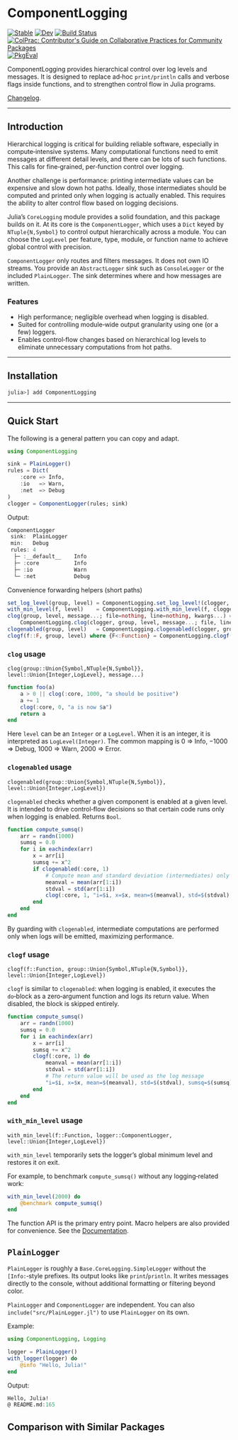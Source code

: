 # ComponentLogging

[![Stable](https://img.shields.io/badge/docs-stable-blue.svg)](https://abcdvvvv.github.io/ComponentLogging.jl/stable/)
[![Dev](https://img.shields.io/badge/docs-dev-blue.svg)](https://abcdvvvv.github.io/ComponentLogging.jl/dev/)
[![Build Status](https://github.com/abcdvvvv/ComponentLogging.jl/actions/workflows/CI.yml/badge.svg?branch=master)](https://github.com/abcdvvvv/ComponentLogging.jl/actions/workflows/CI.yml?query=branch%3Amaster)
[![ColPrac: Contributor's Guide on Collaborative Practices for Community Packages](https://img.shields.io/badge/ColPrac-Contributor's%20Guide-blueviolet)](https://github.com/SciML/ColPrac)
[![PkgEval](https://JuliaCI.github.io/NanosoldierReports/pkgeval_badges/C/ComponentLogging.svg)](https://JuliaCI.github.io/NanosoldierReports/pkgeval_badges/C/ComponentLogging.html)

ComponentLogging provides hierarchical control over log levels and messages. It is designed to replace ad‑hoc `print/println` calls and verbose flags inside functions, and to strengthen control flow in Julia programs.

[Changelog](./CHANGELOG.md).

---

## Introduction

Hierarchical logging is critical for building reliable software, especially in compute‑intensive systems. Many computational functions need to emit messages at different detail levels, and there can be lots of such functions. This calls for fine‑grained, per‑function control over logging.

Another challenge is performance: printing intermediate values can be expensive and slow down hot paths. Ideally, those intermediates should be computed and printed only when logging is actually enabled. This requires the ability to alter control flow based on logging decisions.

Julia’s `CoreLogging` module provides a solid foundation, and this package builds on it. At its core is the `ComponentLogger`, which uses a `Dict` keyed by `NTuple{N,Symbol}` to control output hierarchically across a module. You can choose the `LogLevel` per feature, type, module, or function name to achieve global control with precision.

`ComponentLogger` only routes and filters messages. It does not own IO streams. You provide an `AbstractLogger` sink such as `ConsoleLogger` or the included `PlainLogger`. The sink determines where and how messages are written.

### Features
- High performance; negligible overhead when logging is disabled.
- Suited for controlling module‑wide output granularity using one (or a few) loggers.
- Enables control‑flow changes based on hierarchical log levels to eliminate unnecessary computations from hot paths.

---

## Installation

```julia
julia>] add ComponentLogging
```

---

## Quick Start

The following is a general pattern you can copy and adapt.

```julia
using ComponentLogging

sink = PlainLogger()
rules = Dict(
    :core => Info, 
    :io   => Warn, 
    :net  => Debug
)
clogger = ComponentLogger(rules; sink)
```
Output:
```julia
ComponentLogger
 sink:  PlainLogger
 min:   Debug
 rules: 4
  ├─ :__default__    Info
  ├─ :core           Info
  ├─ :io             Warn
  └─ :net            Debug
```

Convenience forwarding helpers (short paths)

```julia
set_log_level(group, level) = ComponentLogging.set_log_level!(clogger, group, level)
with_min_level(f, level)    = ComponentLogging.with_min_level(f, clogger, level)
clog(group, level, message...; file=nothing, line=nothing, kwargs...) =
    ComponentLogging.clog(clogger, group, level, message...; file, line, kwargs...)
clogenabled(group, level)   = ComponentLogging.clogenabled(clogger, group, level)
clogf(f::F, group, level) where {F<:Function} = ComponentLogging.clogf(f, clogger, group, level)
```

### `clog` usage

`clog(group::Union{Symbol,NTuple{N,Symbol}}, level::Union{Integer,LogLevel}, message...)`

```julia
function foo(a)
    a > 0 || clog(:core, 1000, "a should be positive")
    a += 1
    clog(:core, 0, "a is now $a")
    return a
end
```

Here `level` can be an `Integer` or a `LogLevel`. When it is an integer, it is interpreted as `LogLevel(Integer)`. The common mapping is 0 => Info, −1000 => Debug, 1000 => Warn, 2000 => Error.

### `clogenabled` usage

`clogenabled(group::Union{Symbol,NTuple{N,Symbol}}, level::Union{Integer,LogLevel})`

`clogenabled` checks whether a given component is enabled at a given level. It is intended to drive control‑flow decisions so that certain code runs only when logging is enabled. Returns `Bool`.

```julia
function compute_sumsq()
    arr = randn(1000)
    sumsq = 0.0
    for i in eachindex(arr)
        x = arr[i]
        sumsq += x^2
        if clogenabled(:core, 1)
            # Compute mean and standard deviation (intermediates) only when logging is enabled
            meanval = mean(arr[1:i])
            stdval = std(arr[1:i])
            clog(:core, 1, "i=$i, x=$x, mean=$(meanval), std=$(stdval), sumsq=$(sumsq)")
        end
    end
end
```

By guarding with `clogenabled`, intermediate computations are performed only when logs will be emitted, maximizing performance.

### `clogf` usage

`clogf(f::Function, group::Union{Symbol,NTuple{N,Symbol}}, level::Union{Integer,LogLevel})`

`clogf` is similar to `clogenabled`: when logging is enabled, it executes the `do`‑block as a zero‑argument function and logs its return value. When disabled, the block is skipped entirely.

```julia
function compute_sumsq()
    arr = randn(1000)
    sumsq = 0.0
    for i in eachindex(arr)
        x = arr[i]
        sumsq += x^2
        clogf(:core, 1) do
            meanval = mean(arr[1:i])
            stdval = std(arr[1:i])
            # The return value will be used as the log message
            "i=$i, x=$x, mean=$(meanval), std=$(stdval), sumsq=$(sumsq)"
        end
    end
end
```

### `with_min_level` usage

`with_min_level(f::Function, logger::ComponentLogger, level::Union{Integer,LogLevel})`

`with_min_level` temporarily sets the logger’s global minimum level and restores it on exit.

For example, to benchmark `compute_sumsq()` without any logging‑related work:

```julia
with_min_level(2000) do
    @benchmark compute_sumsq()
end
```

The function API is the primary entry point. Macro helpers are also provided for convenience. See the [Documentation](https://abcdvvvv.github.io/ComponentLogging.jl/dev/).

## `PlainLogger`

`PlainLogger` is roughly a `Base.CoreLogging.SimpleLogger` without the `[Info:`‑style prefixes. Its output looks like `print`/`println`. It writes messages directly to the console, without additional formatting or filtering beyond color.

`PlainLogger` and `ComponentLogger` are independent. You can also `include("src/PlainLogger.jl")` to use `PlainLogger` on its own.

Example:

```julia
using ComponentLogging, Logging

logger = PlainLogger()
with_logger(logger) do
    @info "Hello, Julia!"
end
```
Output:
```julia
Hello, Julia!
@ README.md:165
```

## Comparison with Similar Packages

